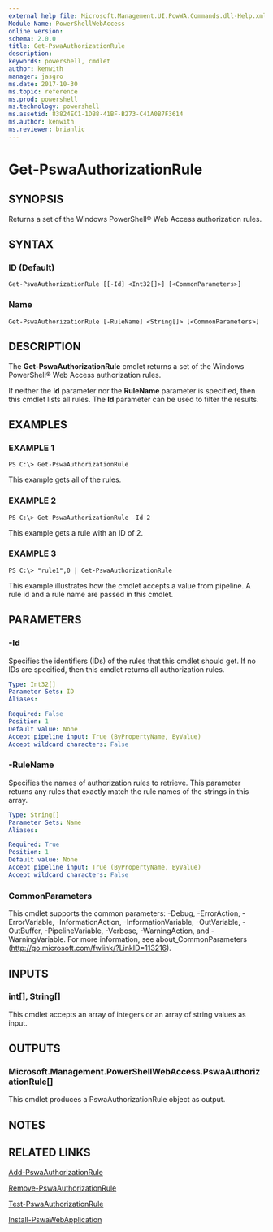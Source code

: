 ```yaml
---
external help file: Microsoft.Management.UI.PowWA.Commands.dll-Help.xml
Module Name: PowerShellWebAccess
online version: 
schema: 2.0.0
title: Get-PswaAuthorizationRule
description: 
keywords: powershell, cmdlet
author: kenwith
manager: jasgro
ms.date: 2017-10-30
ms.topic: reference
ms.prod: powershell
ms.technology: powershell
ms.assetid: 83824EC1-1DB8-41BF-B273-C41A0B7F3614
ms.author: kenwith
ms.reviewer: brianlic
---
```


# Get-PswaAuthorizationRule

## SYNOPSIS
Returns a set of the Windows PowerShell® Web Access authorization rules.

## SYNTAX

### ID (Default)
```
Get-PswaAuthorizationRule [[-Id] <Int32[]>] [<CommonParameters>]
```

### Name
```
Get-PswaAuthorizationRule [-RuleName] <String[]> [<CommonParameters>]
```

## DESCRIPTION
The **Get-PswaAuthorizationRule** cmdlet returns a set of the Windows PowerShell® Web Access authorization rules. 

If neither the **Id** parameter nor the **RuleName** parameter is specified, then this cmdlet lists all rules.
The **Id** parameter can be used to filter the results.

## EXAMPLES

### EXAMPLE 1
```
PS C:\> Get-PswaAuthorizationRule
```

This example gets all of the rules.

### EXAMPLE 2
```
PS C:\> Get-PswaAuthorizationRule -Id 2
```

This example gets a rule with an ID of 2.

### EXAMPLE 3
```
PS C:\> "rule1",0 | Get-PswaAuthorizationRule
```

This example illustrates how the cmdlet accepts a value from pipeline.
A rule id and a rule name are passed in this cmdlet.

## PARAMETERS

### -Id
Specifies the identifiers (IDs) of the rules that this cmdlet should get.
If no IDs are specified, then this cmdlet returns all authorization rules.

```yaml
Type: Int32[]
Parameter Sets: ID
Aliases: 

Required: False
Position: 1
Default value: None
Accept pipeline input: True (ByPropertyName, ByValue)
Accept wildcard characters: False
```

### -RuleName
Specifies the names of authorization rules to retrieve.
This parameter returns any rules that exactly match the rule names of the strings in this array.

```yaml
Type: String[]
Parameter Sets: Name
Aliases: 

Required: True
Position: 1
Default value: None
Accept pipeline input: True (ByPropertyName, ByValue)
Accept wildcard characters: False
```

### CommonParameters
This cmdlet supports the common parameters: -Debug, -ErrorAction, -ErrorVariable, -InformationAction, -InformationVariable, -OutVariable, -OutBuffer, -PipelineVariable, -Verbose, -WarningAction, and -WarningVariable. For more information, see about_CommonParameters (http://go.microsoft.com/fwlink/?LinkID=113216).

## INPUTS

### int[], String[]
This cmdlet accepts an array of integers or an array of string values as input.

## OUTPUTS

### Microsoft.Management.PowerShellWebAccess.PswaAuthorizationRule[]
This cmdlet produces a PswaAuthorizationRule object as output.

## NOTES

## RELATED LINKS

[Add-PswaAuthorizationRule](./Add-PswaAuthorizationRule.md)

[Remove-PswaAuthorizationRule](./Remove-PswaAuthorizationRule.md)

[Test-PswaAuthorizationRule](./Test-PswaAuthorizationRule.md)

[Install-PswaWebApplication](./Install-PswaWebApplication.md)

